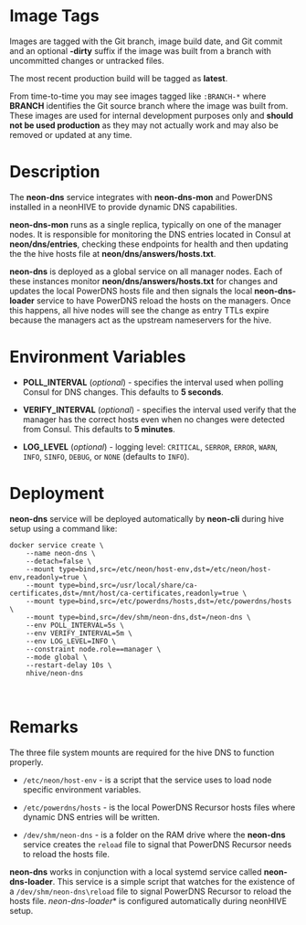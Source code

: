 # Image Tags

Images are tagged with the Git branch, image build date, and Git commit and an optional **-dirty** suffix if the image was built from a branch with uncommitted changes or untracked files.

The most recent production build will be tagged as **latest**.

From time-to-time you may see images tagged like `:BRANCH-*` where **BRANCH** identifies the Git source branch where the image was built from.  These images are used for internal development purposes only and **should not be used production** as they may not actually work and may also be removed or updated at any time.

# Description

The **neon-dns** service integrates with **neon-dns-mon** and PowerDNS installed in a neonHIVE to provide dynamic DNS capabilities.

**neon-dns-mon** runs as a single replica, typically on one of the manager nodes.  It is responsible for monitoring the DNS entries located in Consul at **neon/dns/entries**, checking these endpoints for health and then updating the the hive hosts file at **neon/dns/answers/hosts.txt**.

**neon-dns** is deployed as a global service on all manager nodes.  Each of these instances monitor **neon/dns/answers/hosts.txt** for changes and updates the local PowerDNS hosts file and then signals the local **neon-dns-loader** service to have PowerDNS reload the hosts on the managers.  Once this happens, all hive nodes will see the change as entry TTLs expire because the managers act as the upstream nameservers for the hive.

# Environment Variables

* **POLL_INTERVAL** (*optional*) - specifies the interval used when polling Consul for DNS changes.  This defaults to **5 seconds**.

* **VERIFY_INTERVAL** (*optional*) - specifies the interval used verify that the manager has the correct hosts even when no changes were detected from Consul.  This defaults to **5 minutes**.

* **LOG_LEVEL** (*optional*) - logging level: `CRITICAL`, `SERROR`, `ERROR`, `WARN`, `INFO`, `SINFO`, `DEBUG`, or `NONE` (defaults to `INFO`).

# Deployment

**neon-dns** service will be deployed automatically by **neon-cli** during hive setup using a command like:

````
docker service create \
    --name neon-dns \
    --detach=false \
    --mount type=bind,src=/etc/neon/host-env,dst=/etc/neon/host-env,readonly=true \
    --mount type=bind,src=/usr/local/share/ca-certificates,dst=/mnt/host/ca-certificates,readonly=true \
    --mount type=bind,src=/etc/powerdns/hosts,dst=/etc/powerdns/hosts \
    --mount type=bind,src=/dev/shm/neon-dns,dst=/neon-dns \
    --env POLL_INTERVAL=5s \
    --env VERIFY_INTERVAL=5m \
    --env LOG_LEVEL=INFO \
    --constraint node.role==manager \
    --mode global \
    --restart-delay 10s \
    nhive/neon-dns
````
&nbsp;
# Remarks

The three file system mounts are required for the hive DNS to function properly.

* `/etc/neon/host-env` - is a script that the service uses to load node specific environment variables.

* `/etc/powerdns/hosts` - is the local PowerDNS Recursor hosts files where dynamic DNS entries will be written.

* `/dev/shm/neon-dns` - is a folder on the RAM drive where the **neon-dns** service creates the `reload` file to signal that PowerDNS Recursor needs to reload the hosts file.

**neon-dns** works in conjunction with a local systemd service called **neon-dns-loader**.  This service is a simple script that watches for the existence of a `/dev/shm/neon-dns\reload` file to signal PowerDNS Recursor to reload the hosts file.  *neon-dns-loader** is configured automatically during neonHIVE setup.
